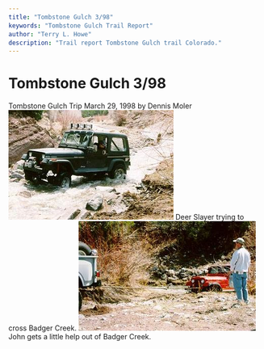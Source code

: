 ```yaml
---
title: "Tombstone Gulch 3/98"
keywords: "Tombstone Gulch Trail Report"
author: "Terry L. Howe"
description: "Trail report Tombstone Gulch trail Colorado."
---
```


# Tombstone Gulch 3/98
Tombstone Gulch Trip
March 29, 1998
by
Dennis Moler
![Terry on Tombstone Gulch](tg980301.jpg)
Deer Slayer trying to cross Badger Creek.
![Jacob on Tombstone Gulch](tg980302.jpg)
John gets a little help out of Badger Creek.